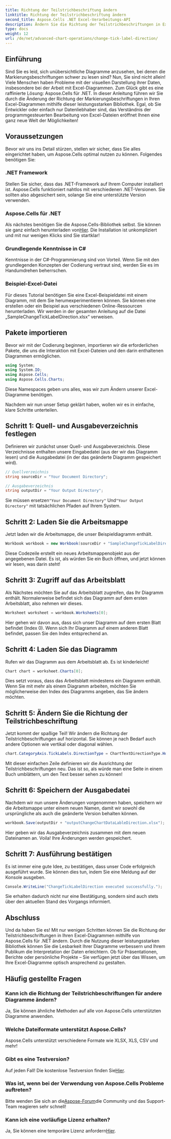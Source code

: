 ```yaml
---
title: Richtung der Teilstrichbeschriftung ändern
linktitle: Richtung der Teilstrichbeschriftung ändern
second_title: Aspose.Cells .NET Excel-Verarbeitungs-API
description: Ändern Sie die Richtung der Teilstrichbeschriftungen in Excel-Diagrammen schnell mit Aspose.Cells für .NET. Folgen Sie dieser Anleitung für eine nahtlose Implementierung.
type: docs
weight: 12
url: /de/net/advanced-chart-operations/change-tick-label-direction/
---
```

## Einführung

Sind Sie es leid, sich unübersichtliche Diagramme anzusehen, bei denen die Markierungsbeschriftungen schwer zu lesen sind? Nun, Sie sind nicht allein! Viele Menschen haben Probleme mit der visuellen Darstellung ihrer Daten, insbesondere bei der Arbeit mit Excel-Diagrammen. Zum Glück gibt es eine raffinierte Lösung: Aspose.Cells für .NET. In dieser Anleitung führen wir Sie durch die Änderung der Richtung der Markierungsbeschriftungen in Ihren Excel-Diagrammen mithilfe dieser leistungsstarken Bibliothek. Egal, ob Sie Entwickler oder einfach nur Datenliebhaber sind, das Verständnis der programmgesteuerten Bearbeitung von Excel-Dateien eröffnet Ihnen eine ganz neue Welt der Möglichkeiten!

## Voraussetzungen

Bevor wir uns ins Detail stürzen, stellen wir sicher, dass Sie alles eingerichtet haben, um Aspose.Cells optimal nutzen zu können. Folgendes benötigen Sie:

### .NET Framework

Stellen Sie sicher, dass das .NET-Framework auf Ihrem Computer installiert ist. Aspose.Cells funktioniert nahtlos mit verschiedenen .NET-Versionen. Sie sollten also abgesichert sein, solange Sie eine unterstützte Version verwenden.

### Aspose.Cells für .NET

Als nächstes benötigen Sie die Aspose.Cells-Bibliothek selbst. Sie können sie ganz einfach herunterladen von[Hier](https://releases.aspose.com/cells/net/). Die Installation ist unkompliziert und mit nur wenigen Klicks sind Sie startklar!

### Grundlegende Kenntnisse in C#

Kenntnisse in der C#-Programmierung sind von Vorteil. Wenn Sie mit den grundlegenden Konzepten der Codierung vertraut sind, werden Sie es im Handumdrehen beherrschen. 

### Beispiel-Excel-Datei

Für dieses Tutorial benötigen Sie eine Excel-Beispieldatei mit einem Diagramm, mit dem Sie herumexperimentieren können. Sie können eine erstellen oder ein Beispiel aus verschiedenen Online-Ressourcen herunterladen. Wir werden in der gesamten Anleitung auf die Datei „SampleChangeTickLabelDirection.xlsx“ verweisen.

## Pakete importieren

Bevor wir mit der Codierung beginnen, importieren wir die erforderlichen Pakete, die uns die Interaktion mit Excel-Dateien und den darin enthaltenen Diagrammen ermöglichen.

```csharp
using System;
using System.IO;
using Aspose.Cells;
using Aspose.Cells.Charts;
```

Diese Namespaces geben uns alles, was wir zum Ändern unserer Excel-Diagramme benötigen. 

Nachdem wir nun unser Setup geklärt haben, wollen wir es in einfache, klare Schritte unterteilen.

## Schritt 1: Quell- und Ausgabeverzeichnis festlegen

Definieren wir zunächst unser Quell- und Ausgabeverzeichnis. Diese Verzeichnisse enthalten unsere Eingabedatei (aus der wir das Diagramm lesen) und die Ausgabedatei (in der das geänderte Diagramm gespeichert wird).

```csharp
// Quellverzeichnis
string sourceDir = "Your Document Directory";

// Ausgabeverzeichnis
string outputDir = "Your Output Directory";
```

 Sie müssen ersetzen`"Your Document Directory"` Und`"Your Output Directory"` mit tatsächlichen Pfaden auf Ihrem System. 

## Schritt 2: Laden Sie die Arbeitsmappe

Jetzt laden wir die Arbeitsmappe, die unser Beispieldiagramm enthält. 

```csharp
Workbook workbook = new Workbook(sourceDir + "SampleChangeTickLabelDirection.xlsx");
```

Diese Codezeile erstellt ein neues Arbeitsmappenobjekt aus der angegebenen Datei. Es ist, als würden Sie ein Buch öffnen, und jetzt können wir lesen, was darin steht!

## Schritt 3: Zugriff auf das Arbeitsblatt

Als Nächstes möchten Sie auf das Arbeitsblatt zugreifen, das Ihr Diagramm enthält. Normalerweise befindet sich das Diagramm auf dem ersten Arbeitsblatt, also nehmen wir dieses.

```csharp
Worksheet worksheet = workbook.Worksheets[0];
```

Hier gehen wir davon aus, dass sich unser Diagramm auf dem ersten Blatt befindet (Index 0). Wenn sich Ihr Diagramm auf einem anderen Blatt befindet, passen Sie den Index entsprechend an. 

## Schritt 4: Laden Sie das Diagramm

Rufen wir das Diagramm aus dem Arbeitsblatt ab. Es ist kinderleicht!

```csharp
Chart chart = worksheet.Charts[0];
```

Dies setzt voraus, dass das Arbeitsblatt mindestens ein Diagramm enthält. Wenn Sie mit mehr als einem Diagramm arbeiten, möchten Sie möglicherweise den Index des Diagramms angeben, das Sie ändern möchten.

## Schritt 5: Ändern Sie die Richtung der Teilstrichbeschriftung

Jetzt kommt der spaßige Teil! Wir ändern die Richtung der Teilstrichbeschriftungen auf horizontal. Sie können je nach Bedarf auch andere Optionen wie vertikal oder diagonal wählen.

```csharp
chart.CategoryAxis.TickLabels.DirectionType = ChartTextDirectionType.Horizontal;
```

Mit dieser einfachen Zeile definieren wir die Ausrichtung der Teilstrichbeschriftungen neu. Das ist so, als würde man eine Seite in einem Buch umblättern, um den Text besser sehen zu können!

## Schritt 6: Speichern der Ausgabedatei

Nachdem wir nun unsere Änderungen vorgenommen haben, speichern wir die Arbeitsmappe unter einem neuen Namen, damit wir sowohl die ursprüngliche als auch die geänderte Version behalten können.

```csharp
workbook.Save(outputDir + "outputChangeChartDataLableDirection.xlsx");
```

Hier geben wir das Ausgabeverzeichnis zusammen mit dem neuen Dateinamen an. Voila! Ihre Änderungen werden gespeichert.

## Schritt 7: Ausführung bestätigen

Es ist immer eine gute Idee, zu bestätigen, dass unser Code erfolgreich ausgeführt wurde. Sie können dies tun, indem Sie eine Meldung auf der Konsole ausgeben.

```csharp
Console.WriteLine("ChangeTickLabelDirection executed successfully.");
```

Sie erhalten dadurch nicht nur eine Bestätigung, sondern sind auch stets über den aktuellen Stand des Vorgangs informiert. 

## Abschluss

Und da haben Sie es! Mit nur wenigen Schritten können Sie die Richtung der Teilstrichbeschriftungen in Ihren Excel-Diagrammen mithilfe von Aspose.Cells für .NET ändern. Durch die Nutzung dieser leistungsstarken Bibliothek können Sie die Lesbarkeit Ihrer Diagramme verbessern und Ihrem Publikum die Interpretation der Daten erleichtern. Ob für Präsentationen, Berichte oder persönliche Projekte – Sie verfügen jetzt über das Wissen, um Ihre Excel-Diagramme optisch ansprechend zu gestalten.

## Häufig gestellte Fragen

### Kann ich die Richtung der Teilstrichbeschriftungen für andere Diagramme ändern?  
Ja, Sie können ähnliche Methoden auf alle von Aspose.Cells unterstützten Diagramme anwenden.

### Welche Dateiformate unterstützt Aspose.Cells?  
Aspose.Cells unterstützt verschiedene Formate wie XLSX, XLS, CSV und mehr!

### Gibt es eine Testversion?  
 Auf jeden Fall! Die kostenlose Testversion finden Sie[Hier](https://releases.aspose.com/).

### Was ist, wenn bei der Verwendung von Aspose.Cells Probleme auftreten?  
 Bitte wenden Sie sich an die[Aspose-Forum](https://forum.aspose.com/c/cells/9)die Community und das Support-Team reagieren sehr schnell!

### Kann ich eine vorläufige Lizenz erhalten?  
 Ja, Sie können eine temporäre Lizenz anfordern[Hier](https://purchase.aspose.com/temporary-license/).